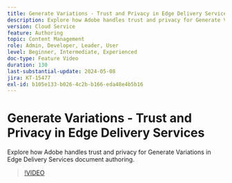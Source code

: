 ```yaml
---
title: Generate Variations - Trust and Privacy in Edge Delivery Services
description: Explore how Adobe handles trust and privacy for Generate Variations in Edge Delivery Services document authoring.
version: Cloud Service
feature: Authoring
topic: Content Management
role: Admin, Developer, Leader, User
level: Beginner, Intermediate, Experienced
doc-type: Feature Video
duration: 130
last-substantial-update: 2024-05-08
jira: KT-15477
exl-id: b105e133-b026-4c2b-b166-eda48e4b5b16
---
```

# Generate Variations - Trust and Privacy in Edge Delivery Services

Explore how Adobe handles trust and privacy for Generate Variations in Edge Delivery Services document authoring.

>[!VIDEO](https://video.tv.adobe.com/v/3429060/?learn=on)
